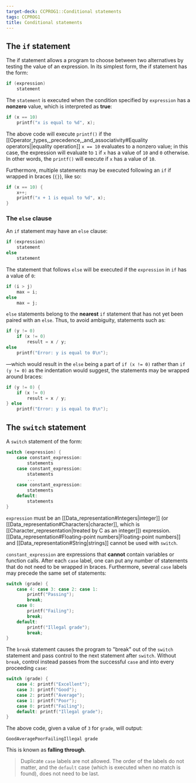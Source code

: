 ```yaml
---
target-deck: CCPROG1::Conditional statements
tags: CCPROG1
title: Conditional statements
---
```


## The `if` statement

The if statement allows a program to choose between two alternatives by testing the value of an expression. In its simplest form, the if statement has the form:

```c
if (expression)
	statement
```

The `statement` is executed when the condition specified by `expression` has a **nonzero** value, which is interpreted as **true**:

```c
if (x == 10)
	printf("x is equal to %d", x);
```

The above code will execute `printf()` if the [[Operator_types,_precedence,_and_associativity#Equality operators||equality operation]] `x == 10` evaluates to a nonzero value; in this case, the expression will evaluate to `1` if `x` has a value of `10` and `0` otherwise. In other words, the `printf()` will execute if `x` has a value of `10`.

Furthermore, multiple statements may be executed following an `if` if wrapped in braces (`{}`), like so:

```c
if (x == 10) {
	x++;
	printf("x + 1 is equal to %d", x);
}
```

<!--ID: 1698127442133-->

### The `else` clause

An `if` statement may have an `else` clause:

```c
if (expression)
	statement
else
	statement
```

The statement that follows `else` will be executed if the `expression` in `if` has a value of `0`:

```c
if (i > j)
	max = i;
else
	max = j;
```

`else` statements belong to the **nearest** `if` statement that has not yet been paired with an `else`. Thus, to avoid ambiguity, statements such as:

```c
if (y != 0)
	if (x != 0)
		result = x / y;
else
	printf("Error: y is equal to 0\n");
```

—which would result in the `else` being a part of `if (x != 0)` rather than `if (y != 0)` as the indentation would suggest, the statements may be wrapped around braces:

```c
if (y != 0) {
	if (x != 0)
		result = x / y;
} else
	printf("Error: y is equal to 0\n");
```

<!--ID: 1698127442141-->

## The `switch` statement

A `switch` statement of the form:

```c
switch (expression) {
	case constant_expression:
		statements
	case constant_expression:
		statements
		...
	case constant_expression:
		statements
	default:
		statements
}
```

`expression` must be an [[Data_representation#Integers|integer]] (or [[Data_representation#Characters|character]], which is [[Character_representation|treated by C as an integer]]) expression. [[Data_representation#Floating-point numbers|Floating-point numbers]] and [[Data_representation#String|strings]] cannot be used with `switch`.

`constant_expression` are expressions that **cannot** contain variables or function calls. After each `case` label, one can put any number of statements that do not need to be wrapped in braces. Furthermore, several `case` labels may precede the same set of statements:

```c
switch (grade) {
	case 4: case 3: case 2: case 1:
		printf("Passing");
		break;
	case 0:
		printf("Failing");
		break;
	default: 
		printf("Illegal grade");
		break;
} 
```

The `break` statement causes the program to "break" out of the `switch` statement and pass control to the next statement after `switch`. Without `break`, control instead passes from the successful `case` and into every proceeding `case`:

```c
switch (grade) {
	case 4: printf("Excellent");
	case 3: printf("Good");
	case 2: printf("Average");
	case 1: printf("Poor");
	case 0: printf("Failing");
	default: printf("Illegal grade");
}
```

The above code, given a value of `3` for `grade`, will output:

```
GoodAveragePoorFailingIllegal grade
```

This is known as **falling through**.

> Duplicate `case` labels are not allowed. The order of the labels do not matter, and the `default` case (which is executed when no match is found), does not need to be last.

<!--ID: 1698127442146-->
